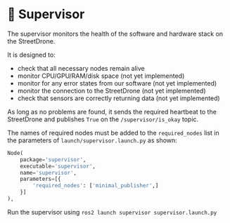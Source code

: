 # 🦺 Supervisor

The supervisor monitors the health of the software and hardware stack on the StreetDrone.

It is designed to:

- check that all necessary nodes remain alive
- monitor CPU/GPU/RAM/disk space (not yet implemented)
- monitor for any error states from our software (not yet implemented)
- monitor the connection to the StreetDrone (not yet implemented)
- check that sensors are correctly returning data (not yet implemented)

As long as no problems are found, it sends the required heartbeat to the StreetDrone and publishes `True` on the `/supervisor/is_okay` topic.

The names of required nodes must be added to the `required_nodes` list in the parameters of `launch/supervisor.launch.py` as shown:

```python
Node(
	package='supervisor',
	executable='supervisor',
	name='supervisor',
	parameters=[{
		'required_nodes': ['minimal_publisher',]
	}]
),
```

Run the supervisor using `ros2 launch supervisor supervisor.launch.py`
